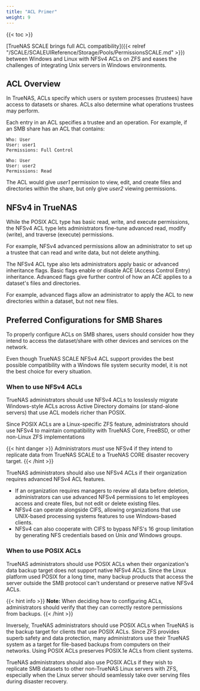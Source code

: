 ```yaml
---
title: "ACL Primer"
weight: 9
---
```


{{< toc >}}

[TrueNAS SCALE brings full ACL compatibility]({{< relref "/SCALE/SCALEUIReference/Storage/Pools/PermissionsSCALE.md" >}}) between Windows and Linux with NFSv4 ACLs on ZFS and eases the challenges of integrating Unix servers in Windows environments.

## ACL Overview

In TrueNAS, ACLs specify which users or system processes (trustees) have access to datasets or shares. ACLs also determine what operations trustees may perform.

Each entry in an ACL specifies a trustee and an operation. For example, if an SMB share has an ACL that contains: 

```  
Who: User  
User: user1  
Permissions: Full Control  
  
Who: User  
User: user2  
Permissions: Read  
```  

The ACL would give *user1* permission to view, edit, and create files and directories within the share, but only give *user2* viewing permissions.

## NFSv4 in TrueNAS

While the POSIX ACL type has basic read, write, and execute permissions, the NFSv4 ACL type lets administrators fine-tune advanced read, modify (write), and traverse (execute) permissions. 

For example, NFSv4 advanced permissions allow an administrator to set up a trustee that can read and write data, but not delete anything.

The NFSv4 ACL type also lets administrators apply basic or advanced inheritance flags. Basic flags enable or disable ACE (Access Control Entry) inheritance. Advanced flags give further control of how an ACE applies to a dataset's files and directories.

For example, advanced flags allow an administrator to apply the ACL to new directories within a dataset, but not new files.

## Preferred Configurations for SMB Shares

To properly configure ACLs on SMB shares, users should consider how they intend to access the dataset/share with other devices and services on the network.

Even though TrueNAS SCALE NFSv4 ACL support provides the best possible compatibility with a Windows file system security model, it is not the best choice for every situation. 

### When to use NFSv4 ACLs

TrueNAS administrators should use NFSv4 ACLs to losslessly migrate Windows-style ACLs across Active Directory domains (or stand-alone servers) that use ACL models richer than POSIX.

Since POSIX ACLs are a Linux-specific ZFS feature, administrators should use NFSv4 to maintain compatibility with TrueNAS Core, FreeBSD, or other non-Linux ZFS implementations

{{< hint danger >}}
Administrators *must* use NFSv4 if they intend to replicate data from TrueNAS SCALE to a TrueNAS CORE disaster recovery target.
{{< /hint >}}

TrueNAS administrators should also use NFSv4 ACLs if their organization requires advanced NFSv4 ACL features.

* If an organization requires managers to review all data before deletion, administrators can use advanced NFSv4 permissions to let employees access and create files, but not edit or delete existing files.
* NFSv4 can operate alongside CIFS, allowing organizations that use UNIX-based processing systems features to use Windows-based clients. 
* NFSv4 can also cooperate with CIFS to bypass NFS's 16 group limitation by generating NFS credentials based on Unix *and* Windows groups.

### When to use POSIX ACLs

TrueNAS administrators should use POSIX ACLs when their organization's data backup target does not support native NFSv4 ACLs. Since the Linux platform used POSIX for a long time, many backup products that access the server outside the SMB protocol can't understand or preserve native NFSv4 ACLs.

{{< hint info >}}
**Note:** When deciding how to configuring ACLs, administrators should verify that they can correctly restore permissions from backups.
{{< /hint >}}

Inversely, TrueNAS administrators should use POSIX ACLs when TrueNAS is the backup target for clients that use POSIX ACLs. Since ZFS provides superb safety and data protection, many administrators use their TrueNAS system as a target for file-based backups from computers on their networks. Using POSIX ACLs preserves POSIX.1e ACLs from client systems.

TrueNAS administrators should also use POSIX ACLs if they wish to replicate SMB datasets to other non-TrueNAS Linux servers with ZFS, especially when the Linux server should seamlessly take over serving files during disaster recovery.
